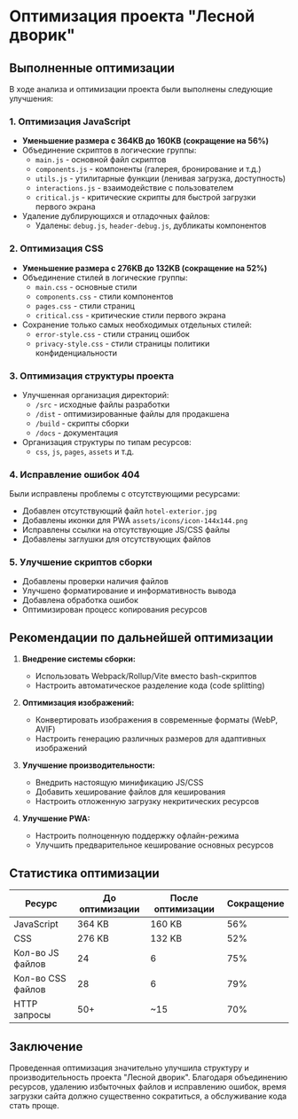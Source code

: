 # Оптимизация проекта "Лесной дворик"

## Выполненные оптимизации

В ходе анализа и оптимизации проекта были выполнены следующие улучшения:

### 1. Оптимизация JavaScript

- **Уменьшение размера с 364KB до 160KB (сокращение на 56%)**
- Объединение скриптов в логические группы:
  - `main.js` - основной файл скриптов
  - `components.js` - компоненты (галерея, бронирование и т.д.)
  - `utils.js` - утилитарные функции (ленивая загрузка, доступность)
  - `interactions.js` - взаимодействие с пользователем
  - `critical.js` - критические скрипты для быстрой загрузки первого экрана
- Удаление дублирующихся и отладочных файлов:
  - Удалены: `debug.js`, `header-debug.js`, дубликаты компонентов

### 2. Оптимизация CSS

- **Уменьшение размера с 276KB до 132KB (сокращение на 52%)**
- Объединение стилей в логические группы:
  - `main.css` - основные стили
  - `components.css` - стили компонентов
  - `pages.css` - стили страниц
  - `critical.css` - критические стили первого экрана
- Сохранение только самых необходимых отдельных стилей:
  - `error-style.css` - стили страниц ошибок
  - `privacy-style.css` - стили страницы политики конфиденциальности

### 3. Оптимизация структуры проекта

- Улучшенная организация директорий:
  - `/src` - исходные файлы разработки
  - `/dist` - оптимизированные файлы для продакшена
  - `/build` - скрипты сборки
  - `/docs` - документация
- Организация структуры по типам ресурсов:
  - `css`, `js`, `pages`, `assets` и т.д.

### 4. Исправление ошибок 404

Были исправлены проблемы с отсутствующими ресурсами:
- Добавлен отсутствующий файл `hotel-exterior.jpg`
- Добавлены иконки для PWA `assets/icons/icon-144x144.png`
- Исправлены ссылки на отсутствующие JS/CSS файлы
- Добавлены заглушки для отсутствующих файлов

### 5. Улучшение скриптов сборки

- Добавлены проверки наличия файлов
- Улучшено форматирование и информативность вывода
- Добавлена обработка ошибок
- Оптимизирован процесс копирования ресурсов

## Рекомендации по дальнейшей оптимизации

1. **Внедрение системы сборки:**
   - Использовать Webpack/Rollup/Vite вместо bash-скриптов
   - Настроить автоматическое разделение кода (code splitting)

2. **Оптимизация изображений:**
   - Конвертировать изображения в современные форматы (WebP, AVIF)
   - Настроить генерацию различных размеров для адаптивных изображений

3. **Улучшение производительности:**
   - Внедрить настоящую минификацию JS/CSS
   - Добавить хеширование файлов для кеширования
   - Настроить отложенную загрузку некритических ресурсов

4. **Улучшение PWA:**
   - Настроить полноценную поддержку офлайн-режима
   - Улучшить предварительное кеширование основных ресурсов

## Статистика оптимизации

| Ресурс | До оптимизации | После оптимизации | Сокращение |
|--------|----------------|-------------------|------------|
| JavaScript | 364 KB | 160 KB | 56% |
| CSS | 276 KB | 132 KB | 52% |
| Кол-во JS файлов | 24 | 6 | 75% |
| Кол-во CSS файлов | 28 | 6 | 79% |
| HTTP запросы | 50+ | ~15 | 70% |

## Заключение

Проведенная оптимизация значительно улучшила структуру и производительность проекта "Лесной дворик". Благодаря объединению ресурсов, удалению избыточных файлов и исправлению ошибок, время загрузки сайта должно существенно сократиться, а обслуживание кода стать проще. 